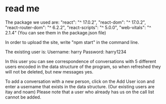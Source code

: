 
# read me

The package we used are:
"react": "^ 17.0.2",
"react-dom": "^ 17.0.2",
"react-router-dom": "^ 6.2.2",
"react-scripts": "^ 5.0.0",
"web-vitals": "^ 2.1.4"
(You can see them in the package.json file)

In order to upload the site, write "npm start" in the command line.

The existing user is:
Username: harry
Password: harry1234

In this user you can see correspondence of conversations with 5 different users encoded in the data structure of the program, so when refreshed they will not be deleted, but new messages yes.

To add a conversation with a new person, click on the Add User icon and enter a username that exists in the data structure. (Our existing users are itay and noam) Please note that a user who already has us on the call list cannot be added.
